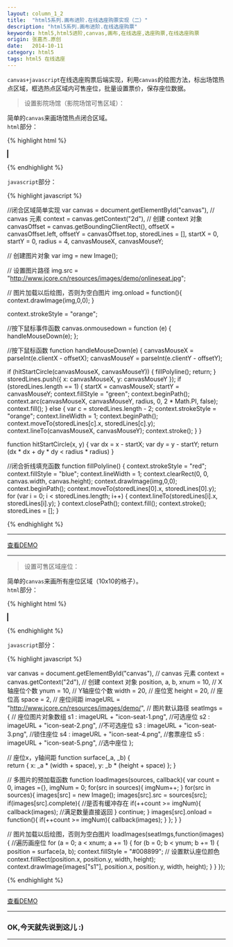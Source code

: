 ```yaml
---
layout: column_1_2
title:  "html5系列.画布进阶.在线选座购票实现（二）"
description: "html5系列.画布进阶.在线选座购票"
keywords: html5,html5进阶,canvas,画布,在线选座,选座购票,在线选座购票
origin: 张嘉杰.原创
date:   2014-10-11
category: html5
tags: html5 在线选座
---
```

`canvas+javascript`在线选座购票后端实现，利用`canvas`的绘图方法，标出场馆热点区域，框选热点区域内可售座位，批量设置票价，保存座位数据。
<!--more-->

> 设置影院场馆（影院场馆可售区域）：

简单的`canvas`来画场馆热点闭合区域。  
`html`部分：

{% highlight html %}

<canvas id="canvas" width=650 height=600 style="border:1px solid #000; background-color: ivory;"></canvas>

{% endhighlight %}

`javascript`部分：

{% highlight javascript %}

//闭合区域简单实现
var canvas = document.getElementById("canvas"), // canvas 元素
    context = canvas.getContext("2d"), // 创建 context 对象
    canvasOffset = canvas.getBoundingClientRect(),
    offsetX = canvasOffset.left,
    offsetY = canvasOffset.top,
    storedLines = [],
    startX = 0,
    startY = 0,
    radius = 4,
    canvasMouseX,
    canvasMouseY;

// 创建图片对象
var img = new Image();

// 设置图片路径
img.src = "http://www.jcore.cn/resources/images/demo/onlineseat.jpg";

// 图片加载以后绘图，否则为空白图片
img.onload = function(){
	context.drawImage(img,0,0);
}

context.strokeStyle = "orange";

//按下鼠标事件函数
canvas.onmousedown = function (e) {
  handleMouseDown(e);
};

//按下鼠标函数
function handleMouseDown(e) {
  canvasMouseX = parseInt(e.clientX - offsetX);
  canvasMouseY = parseInt(e.clientY - offsetY);

  if (hitStartCircle(canvasMouseX, canvasMouseY)) {
    fillPolyline();
    return;
  }
  storedLines.push({
    x: canvasMouseX,
    y: canvasMouseY
  });
  if (storedLines.length == 1) {
    startX = canvasMouseX;
    startY = canvasMouseY;
    context.fillStyle = "green";
    context.beginPath();
    context.arc(canvasMouseX, canvasMouseY, radius, 0, 2 * Math.PI, false);
    context.fill();
  } else {
    var c = storedLines.length - 2;
    context.strokeStyle = "orange";
    context.lineWidth = 1;
    context.beginPath();
    context.moveTo(storedLines[c].x, storedLines[c].y);
    context.lineTo(canvasMouseX, canvasMouseY);
    context.stroke();
  }
}

function hitStartCircle(x, y) {
  var dx = x - startX;
  var dy = y - startY;
  return (dx * dx + dy * dy < radius * radius)
}

//闭合折线填充函数
function fillPolyline() {
  context.strokeStyle = "red";
  context.fillStyle = "blue";
  context.lineWidth = 1;
  context.clearRect(0, 0, canvas.width, canvas.height);
  context.drawImage(img,0,0);
  context.beginPath();
  context.moveTo(storedLines[0].x, storedLines[0].y);
  for (var i = 0; i < storedLines.length; i++) {
    context.lineTo(storedLines[i].x, storedLines[i].y);
  }
  context.closePath();
  context.fill();
  context.stroke();
  storedLines = [];
}

{% endhighlight %}

-----------------------

<a class="button" href="/resources/demo{{ page.url}}-polygon.html" target="_blank">查看DEMO</a>

-----------------------

> 设置可售区域座位：

简单的`canvas`来画所有座位区域（10x10的格子）。  
`html`部分：

{% highlight html %}

<canvas id="canvas" width="500" height="500" style="border:1px solid #000; background-color: ivory;"></canvas>

{% endhighlight %}

`javascript`部分：

{% highlight javascript %}

var canvas = document.getElementById("canvas"), // canvas 元素
    context = canvas.getContext("2d"), // 创建 context 对象
    position,
    a, b,
    xnum = 10, // X轴座位个数
    ynum = 10, // Y轴座位个数
    width = 20, // 座位宽
    height = 20, // 座位高
    space = 2, // 座位间距
    imageURL = "http://www.jcore.cn/resources/images/demo/", // 图片默认路径
    seatImgs = { // 座位图片对象数组
        s1 : imageURL + "icon-seat-1.png", //可选座位
        s2 : imageURL + "icon-seat-2.png", //不可选座位
        s3 : imageURL + "icon-seat-3.png", //锁住座位
        s4 : imageURL + "icon-seat-4.png", //套票座位
        s5 : imageURL + "icon-seat-5.png", //选中座位
    };

// 座位x，y轴间距
function surface(_a, _b) {  
    return {
        x: _a * (width + space),
        y: _b * (height + space)
    };
}

// 多图片的预加载函数
function loadImages(sources, callback){
  var count = 0, images ={}, imgNum = 0;
  for(src in sources){ imgNum++; }
  for(src in sources){
    images[src] = new Image();
    images[src].src = sources[src];
    if(images[src].complete){  //是否有缓冲存在
      if(++count >= imgNum){
        callback(images); //满足数量直接返回
      }
      continue;
    }
    images[src].onload = function(){
      if(++count >= imgNum){
        callback(images);
      }
    };
  }
}

// 图片加载以后绘图，否则为空白图片
loadImages(seatImgs,function(images){
  //遍历画座位
  for (a = 0; a < xnum; a += 1) {
      for (b = 0; b < ynum; b += 1) {
          position = surface(a, b);
          context.fillStyle = "#008899"; // 设置默认座位颜色
          context.fillRect(position.x, position.y, width, height);
          context.drawImage(images["s1"], position.x, position.y, width, height);
      }
  }
});

{% endhighlight %}

-----------------------

<a class="button" href="/resources/demo{{ page.url}}-seatarea.html" target="_blank">查看DEMO</a>

-----------------------

### OK,今天就先说到这儿 :)

-----------------------


